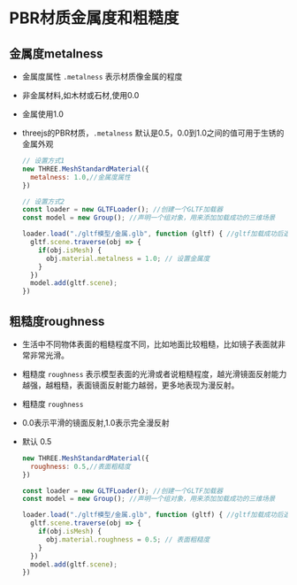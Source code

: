 # PBR材质金属度和粗糙度

## 金属度metalness

+ 金属度属性 `.metalness` 表示材质像金属的程度
+ 非金属材料,如木材或石材,使用0.0
+ 金属使用1.0

+ threejs的PBR材质，`.metalness` 默认是0.5，0.0到1.0之间的值可用于生锈的金属外观

  ```js
  // 设置方式1
  new THREE.MeshStandardMaterial({
    metalness: 1.0,//金属度属性
  })
  ```

  ```js
  // 设置方式2
  const loader = new GLTFLoader(); //创建一个GLTF加载器
  const model = new Group(); //声明一个组对象，用来添加加载成功的三维场景

  loader.load("./gltf模型/金属.glb", function (gltf) { //gltf加载成功后返回一个对象
    gltf.scene.traverse(obj => {
      if(obj.isMesh) {
        obj.material.metalness = 1.0; // 设置金属度
      }
    })
    model.add(gltf.scene);
  })
  ```

## 粗糙度roughness

+ 生活中不同物体表面的粗糙程度不同，比如地面比较粗糙，比如镜子表面就非常非常光滑。

+ 粗糙度 `roughness` 表示模型表面的光滑或者说粗糙程度，越光滑镜面反射能力越强，越粗糙，表面镜面反射能力越弱，更多地表现为漫反射。

+ 粗糙度 `roughness`
+ 0.0表示平滑的镜面反射,1.0表示完全漫反射
+ 默认 0.5

  ```js
  new THREE.MeshStandardMaterial({
    roughness: 0.5,//表面粗糙度
  })
  ```

  ```js
  const loader = new GLTFLoader(); //创建一个GLTF加载器
  const model = new Group(); //声明一个组对象，用来添加加载成功的三维场景

  loader.load("./gltf模型/金属.glb", function (gltf) { //gltf加载成功后返回一个对象
    gltf.scene.traverse(obj => {
      if(obj.isMesh) {
        obj.material.roughness = 0.5; // 表面粗糙度
      }
    })
    model.add(gltf.scene);
  })
  ```
